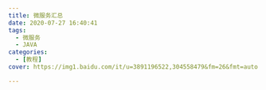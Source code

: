 ```yaml
---
title: 微服务汇总
date: 2020-07-27 16:40:41
tags:
  - 微服务
  - JAVA
categories:
  - [教程]
cover: https://img1.baidu.com/it/u=3891196522,304558479&fm=26&fmt=auto

---
```





